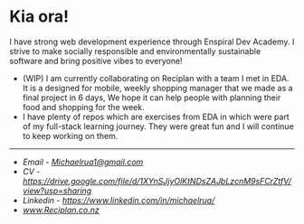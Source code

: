 Kia ora!
===


I have strong web development experience through Enspiral Dev Academy. I strive to make socially responsible and environmentally sustainable software and bring positive vibes to everyone!

- (WIP) I am currently collaborating on Reciplan with a team I met in EDA. It is a designed for mobile, weekly shopping manager that we made as a final project in 6 days, We hope it can help people with planning their food and shopping for the week. 
- I have plenty of repos which are exercises from EDA in which were part of my full-stack learning journey. They were great fun and I will continue to keep working on them.

---

- *Email - Michaelrua1@gmail.com*
- *CV - https://drive.google.com/file/d/1XYnSJjyOlKtNDsZAJbLzcnM9sFCrZtfV/view?usp=sharing*
- *Linkedin - https://www.linkedin.com/in/michaelrua/*
- *www.Reciplan.co.nz*

